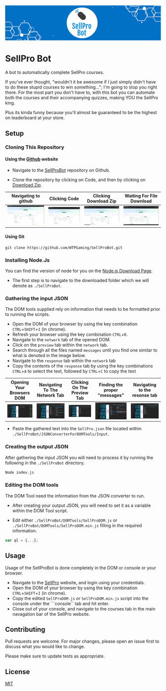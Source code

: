 ![SellProBotLogo](https://github.com/WTPGaming/SellProBot/blob/master/Docs/SellProBotLogo.PNG)

# SellPro Bot

A bot to automatically complete SellPro courses.

If you've ever thought, "wouldn't it be awesome if I just simply didn't have to do these stupid courses to win something…"; I'm going to stop you right there. For the most part you don't have to, with this bot you can automate both the courses and their accompanying quizzes, making YOU the SellPro king.

Plus its kinda funny because you'll almost be guaranteed to be the highest on leaderboard at your store.

## Setup

### Cloning This Repository

#### Using the [Github](https://github.com/WTPGaming/SellProBot) website

 - Navigate to the [SellProBot](https://github.com/WTPGaming/SellProBot) repository on Github.



 - Clone the repository by clicking on Code, and then by clicking on [Download Zip](https://github.com/WTPGaming/SellProBot/archive/master.zip).

|Navigating to github|Clicking Code|Clicking Download Zip|Waiting For File Download|
|---|---|---|---|
|![Image of the SellProBot Github Page](https://github.com/WTPGaming/SellProBot/blob/master/Docs/SellProBotGithub.PNG)|![Image of the SellProBot Github Page Clicking Code](https://github.com/WTPGaming/SellProBot/blob/master/Docs/SellProBotGithubCode.PNG)|![Image of the SellProBot Github Page Hovering On Download Zip](https://github.com/WTPGaming/SellProBot/blob/master/Docs/SellProBotGithubDownloadZip.PNG)|![Image of the SellProBot Github Page With Downloaded Zip](https://github.com/WTPGaming/SellProBot/blob/master/Docs/SellProBotGithubDownloadedZip.PNG)|

#### Using Git

```
git clone https://github.com/WTPGaming/SellProBot.git
```

### Installing Node.Js

You can find the version of node for you on the [Node.js Download Page](https://nodejs.org/en/download/).

 - The first step is to navigate to the downloaded folder which we will denote as ```./SellProBot```.

### Gathering the input JSON

The DOM tools supplied rely on information that needs to be formatted prior to running the scripts. 

 - Open the DOM of your browser by using the key combination ```CTRL```+```SHIFT```+```I``` (in chrome).
 - Refresh your browser using the key combination ```CTRL```+```R```.
 - Navigate to the ```network``` tab of the opened DOM.
 - Click on the ```preview``` tab within the ```network``` tab.
 - Search through all the files named ```messages``` until you find one similar to what is denoted in the image below.
 - Navigate to the ```response``` tab within the ```network``` tab
 - Copy the contents of the ```response``` tab by using the key combinations ```CTRL```+```A``` to select the text, followed by ```CTRL```+```C``` to copy the text

|Opening Your Browsers DOM|Navigating To The Network Tab|Clicking On The Preview Tab|Finding the proper "messages"|Navigating to the resonse tab|
|---|---|---|---|---|
|![SellProDOM](https://github.com/WTPGaming/SellProBot/blob/master/Docs/SellProDOM.PNG)|![SellProDOM-Networking](https://github.com/WTPGaming/SellProBot/blob/master/Docs/SellProDOMNetwork.PNG)|![SellProDOM](https://github.com/WTPGaming/SellProBot/blob/master/Docs/SellProDOMPreview.PNG)|![SellProDOM](https://github.com/WTPGaming/SellProBot/blob/master/Docs/SellProDOMMessage.PNG)|![SellProDOM](https://github.com/WTPGaming/SellProBot/blob/master/Docs/SellProDOMResponse.PNG)|

 - Paste the gathered text into the ```SellPro.json``` file located within ```./SellProBot/JSONConverterForDOMTools/Input```.

### Creating the output JSON

After gathering the input JSON you will need to process it by running the following in the ```./SellProBot``` directory.

```cmd
Node index.js
```

### Editing the DOM tools

The DOM Tool need the information from the JSON converter to run.

 - After creating your output JSON, you will need to set it as a variable within the DOM Tool script.

 - Edit either ```./SellProBot/DOMTools/SellProDOM.js``` or ```./SellProBot/DOMTools/SellProDOM.min.js``` filling in the required information.

```js
var ql = {...};
```

## Usage

Usage of the SellProBot is done completely in the DOM or console or your browser.

 - Navigate to the [SellPro](online.sellpro.net) website, and login using your credentials.
 - Open the DOM of your browser by using the key combination ```CTRL```+```SHIFT```+```I``` (in chrome).
 - Copy the edited ```SellProDOM.js``` or ```SellProDOM.min.js``` script into the console under the ```console`` tab and hit enter.
 - Close out of your console, and navigate to the courses tab in the main navagation bar of the SellPro website.

## Contributing
Pull requests are welcome. For major changes, please open an issue first to discuss what you would like to change.

Please make sure to update tests as appropriate.

## License
[MIT](https://github.com/WTPGaming/SellProBot/blob/master/LICENSE)